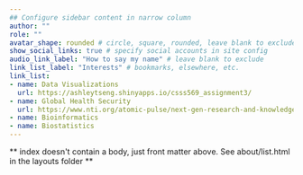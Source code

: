 ```yaml
---
## Configure sidebar content in narrow column
author: ""
role: ""
avatar_shape: rounded # circle, square, rounded, leave blank to exclude
show_social_links: true # specify social accounts in site config
audio_link_label: "How to say my name" # leave blank to exclude
link_list_label: "Interests" # bookmarks, elsewhere, etc.
link_list:
- name: Data Visualizations
  url: https://ashleytseng.shinyapps.io/csss569_assignment3/
- name: Global Health Security
  url: https://www.nti.org/atomic-pulse/next-gen-research-and-knowledge-sharing-hub-biosecurity/
- name: Bioinformatics
- name: Biostatistics
---
```


** index doesn't contain a body, just front matter above.
See about/list.html in the layouts folder **